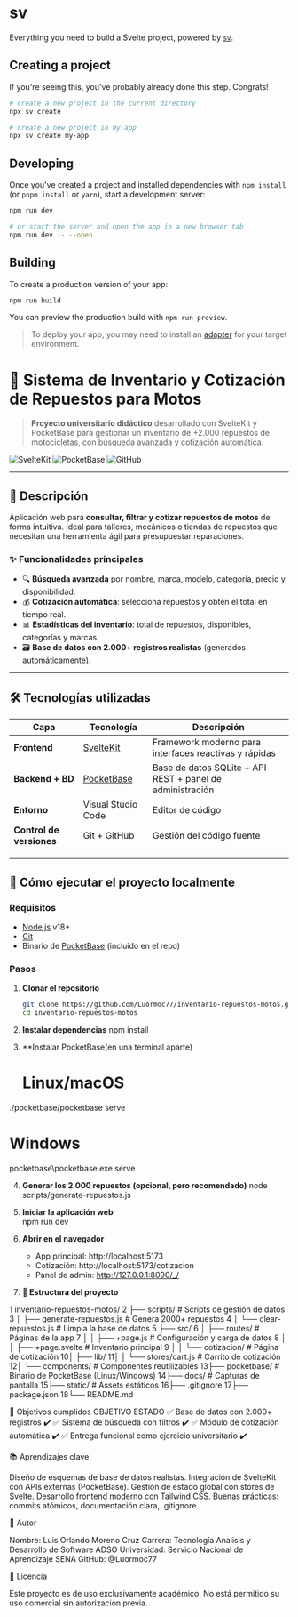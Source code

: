 # sv

Everything you need to build a Svelte project, powered by [`sv`](https://github.com/sveltejs/cli).

## Creating a project

If you're seeing this, you've probably already done this step. Congrats!

```sh
# create a new project in the current directory
npx sv create

# create a new project in my-app
npx sv create my-app
```

## Developing

Once you've created a project and installed dependencies with `npm install` (or `pnpm install` or `yarn`), start a development server:

```sh
npm run dev

# or start the server and open the app in a new browser tab
npm run dev -- --open
```

## Building

To create a production version of your app:

```sh
npm run build
```

You can preview the production build with `npm run preview`.

> To deploy your app, you may need to install an [adapter](https://svelte.dev/docs/kit/adapters) for your target environment.


# 🏁 Sistema de Inventario y Cotización de Repuestos para Motos

> **Proyecto universitario didáctico** desarrollado con SvelteKit y PocketBase para gestionar un inventario de +2.000 repuestos de motocicletas, con búsqueda avanzada y cotización automática.

![SvelteKit](https://img.shields.io/badge/SvelteKit-FF3E00?logo=svelte&logoColor=white)
![PocketBase](https://img.shields.io/badge/PocketBase-4A3AFF?logo=sqlite&logoColor=white)
![GitHub](https://img.shields.io/badge/GitHub-181717?logo=github&logoColor=white)

---

## 📌 Descripción

Aplicación web para **consultar, filtrar y cotizar repuestos de motos** de forma intuitiva. Ideal para talleres, mecánicos o tiendas de repuestos que necesitan una herramienta ágil para presupuestar reparaciones.

### ✨ Funcionalidades principales
- 🔍 **Búsqueda avanzada** por nombre, marca, modelo, categoría, precio y disponibilidad.
- 💰 **Cotización automática**: selecciona repuestos y obtén el total en tiempo real.
- 📊 **Estadísticas del inventario**: total de repuestos, disponibles, categorías y marcas.
- 🗃️ **Base de datos con 2.000+ registros realistas** (generados automáticamente).

---

## 🛠️ Tecnologías utilizadas

| Capa | Tecnología | Descripción |
|------|-----------|-------------|
| **Frontend** | [SvelteKit](https://kit.svelte.dev/) | Framework moderno para interfaces reactivas y rápidas |
| **Backend + BD** | [PocketBase](https://pocketbase.io/) | Base de datos SQLite + API REST + panel de administración |
| **Entorno** | Visual Studio Code | Editor de código |
| **Control de versiones** | Git + GitHub | Gestión del código fuente |

---

## 🚀 Cómo ejecutar el proyecto localmente

### Requisitos
- [Node.js](https://nodejs.org/) v18+
- [Git](https://git-scm.com/)
- Binario de [PocketBase](https://pocketbase.io/) (incluido en el repo)

### Pasos

1. **Clonar el repositorio**
   ```bash
   git clone https://github.com/Luormoc77/inventario-repuestos-motos.git
   cd inventario-repuestos-motos

2. **Instalar dependencias**
   npm install

3. **Instalar PocketBase(en una terminal aparte)
   # Linux/macOS
  ./pocketbase/pocketbase serve

  # Windows
  pocketbase\pocketbase.exe serve	

4. **Generar los 2.000 repuestos (opcional, pero recomendado)**
   node scripts/generate-repuestos.js

5. **Iniciar la aplicación web**	
   npm run dev

6. **Abrir en el navegador**
   - App principal: http://localhost:5173
   - Cotización: http://localhost:5173/cotizacion
   - Panel de admin: http://127.0.0.1:8090/_/
   
7. **📂 Estructura del proyecto**

1   inventario-repuestos-motos/
2  ├── scripts/                  # Scripts de gestión de datos
3  │   ├── generate-repuestos.js # Genera 2000+ repuestos
4  │   └── clear-repuestos.js    # Limpia la base de datos
5  ├── src/
6  │   ├── routes/               # Páginas de la app
7  │   │   ├── +page.js          # Configuración y carga de datos
8  │   │   ├── +page.svelte      # Inventario principal
9  │   │   └── cotizacion/       # Página de cotización
10│   ├── lib/
11│   │   └── stores/cart.js    # Carrito de cotización
12│   └── components/           # Componentes reutilizables
13├── pocketbase/               # Binario de PocketBase (Linux/Windows)
14├── docs/                     # Capturas de pantalla
15├── static/                   # Assets estáticos
16├── .gitignore
17├── package.json
18└── README.md

🎯 Objetivos cumplidos
OBJETIVO					                                       ESTADO
✅ Base de datos con 2.000+ registros          		         ✔️
✅ Sistema de búsqueda con filtros			                  ✔️
✅ Módulo de cotización automática			                  ✔️
✅ Entrega funcional como ejercicio universitario		      ✔️

📚 Aprendizajes clave

Diseño de esquemas de base de datos realistas.
Integración de SvelteKit con APIs externas (PocketBase).
Gestión de estado global con stores de Svelte.
Desarrollo frontend moderno con Tailwind CSS.
Buenas prácticas: commits atómicos, documentación clara, .gitignore.

🙌 Autor

Nombre: Luis Orlando Moreno Cruz
Carrera: Tecnología Analisis y Desarrollo de Software ADSO
Universidad: Servicio Nacional de Aprendizaje SENA
GitHub: @Luormoc77

📜 Licencia

Este proyecto es de uso exclusivamente académico.
No está permitido su uso comercial sin autorización previa.
